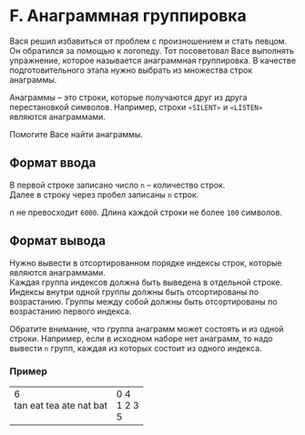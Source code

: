 # F. Анаграммная группировка

Вася решил избавиться от проблем с произношением и стать певцом. Он обратился за помощью к логопеду. 
Тот посоветовал Васе выполнять упражнение, которое называется анаграммная группировка. В качестве подготовительного 
этапа нужно выбрать из множества строк анаграммы.

Анаграммы – это строки, которые получаются друг из друга перестановкой символов. Например, строки `«SILENT»` и `«LISTEN»` 
являются анаграммами.

Помогите Васе найти анаграммы.

## Формат ввода

В первой строке записано число `n` – количество строк.<br>
Далее в строку через пробел записаны `n` строк.

n не превосходит `6000`. Длина каждой строки не более `100` символов.

## Формат вывода

Нужно вывести в отсортированном порядке индексы строк, которые являются анаграммами.<br>
Каждая группа индексов должна быть выведена в отдельной строке. Индексы внутри одной группы должны быть отсортированы 
по возрастанию. Группы между собой должны быть отсортированы по возрастанию первого индекса.

Обратите внимание, что группа анаграмм может состоять и из одной строки. Например, если в исходном наборе нет анаграмм, 
то надо вывести `n` групп, каждая из которых состоит из одного индекса.

### Пример

<table><tr>
<td>
6<br>
tan eat tea ate nat bat<br>
<br>
</td>
<td>
0 4<br>
1 2 3<br>
5
</td>
</tr></table>